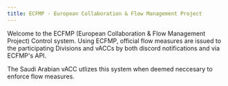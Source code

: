 ```yaml
---
title: ECFMP - European Collaboration & Flow Management Project
---
```


Welcome to the ECFMP (European Collaboration & Flow Management Project) Control system. Using ECFMP, official flow measures are issued to the participating Divisions and vACCs by both discord notifications and via ECFMP's API.

The Saudi Arabian vACC utlizes this system when deemed neccesary to enforce flow measures.